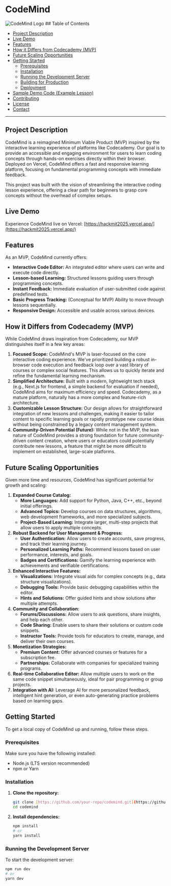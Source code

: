 # CodeMind

![CodeMind Logo](https://raw.githubusercontent.com/your-repo/your-project/main/public/images/codemind-logo.png) ## Table of Contents

- [Project Description](#project-description)
- [Live Demo](#live-demo)
- [Features](#features)
- [How it Differs from Codecademy (MVP)](#how-it-differs-from-codecademy-mvp)
- [Future Scaling Opportunities](#future-scaling-opportunities)
- [Getting Started](#getting-started)
  - [Prerequisites](#prerequisites)
  - [Installation](#installation)
  - [Running the Development Server](#running-the-development-server)
  - [Building for Production](#building-for-production)
  - [Deployment](#deployment)
- [Sample Demo Code (Example Lesson)](#sample-demo-code-example-lesson)
- [Contributing](#contributing)
- [License](#license)
- [Contact](#contact)

---

## Project Description

CodeMind is a reimagined Minimum Viable Product (MVP) inspired by the interactive learning experience of platforms like Codecademy. Our goal is to provide an accessible and engaging environment for users to learn coding concepts through hands-on exercises directly within their browser. Deployed on Vercel, CodeMind offers a fast and responsive learning platform, focusing on fundamental programming concepts with immediate feedback.

This project was built with the vision of streamlining the interactive coding lesson experience, offering a clear path for beginners to grasp core concepts without the overhead of complex setups.

## Live Demo

Experience CodeMind live on Vercel: [https://hackmit2025.vercel.app/](https://hackmit2025.vercel.app/)

## Features

As an MVP, CodeMind currently offers:

* **Interactive Code Editor:** An integrated editor where users can write and execute code directly.
* **Lesson-based Learning:** Structured lessons guiding users through programming concepts.
* **Instant Feedback:** Immediate evaluation of user-submitted code against predefined tests.
* **Basic Progress Tracking:** (Conceptual for MVP) Ability to move through lessons sequentially.
* **Responsive Design:** Accessible and usable across various devices.

## How it Differs from Codecademy (MVP)

While CodeMind draws inspiration from Codecademy, our MVP distinguishes itself in a few key areas:

1.  **Focused Scope:** CodeMind's MVP is laser-focused on the core interactive coding experience. We've prioritized building a robust in-browser code execution and feedback loop over a vast library of courses or complex social features. This allows us to quickly iterate and refine the fundamental learning mechanism.
2.  **Simplified Architecture:** Built with a modern, lightweight tech stack (e.g., Next.js for frontend, a simple backend for evaluation if needed), CodeMind aims for maximum efficiency and speed. Codecademy, as a mature platform, naturally has a more complex and feature-rich architecture.
3.  **Customizable Lesson Structure:** Our design allows for straightforward integration of new lessons and challenges, making it easier to tailor content to specific learning goals or rapidly prototype new course ideas without being constrained by a legacy content management system.
4.  **Community-Driven Potential (Future):** While not in the MVP, the lean nature of CodeMind provides a strong foundation for future community-driven content creation, where users or educators could potentially contribute new lessons, a feature that might be more difficult to implement on established, large-scale platforms.

## Future Scaling Opportunities

Given more time and resources, CodeMind has significant potential for growth and scaling:

1.  **Expanded Course Catalog:**
    * **More Languages:** Add support for Python, Java, C++, etc., beyond initial offerings.
    * **Advanced Topics:** Develop courses on data structures, algorithms, web development frameworks, and more specialized subjects.
    * **Project-Based Learning:** Integrate larger, multi-step projects that allow users to apply multiple concepts.
2.  **Robust Backend for User Management & Progress:**
    * **User Authentication:** Allow users to create accounts, save progress, and track their learning journey.
    * **Personalized Learning Paths:** Recommend lessons based on user performance, interests, and goals.
    * **Badges and Certifications:** Gamify the learning experience with achievements and verifiable certifications.
3.  **Enhanced Interactive Features:**
    * **Visualizations:** Integrate visual aids for complex concepts (e.g., data structure visualizations).
    * **Debugging Tools:** Provide basic debugging capabilities within the editor.
    * **Hints and Solutions:** Offer guided hints and show solutions after multiple attempts.
4.  **Community and Collaboration:**
    * **Forums/Discussions:** Allow users to ask questions, share insights, and help each other.
    * **Code Sharing:** Enable users to share their solutions or custom code snippets.
    * **Instructor Tools:** Provide tools for educators to create, manage, and deliver their own courses.
5.  **Monetization Strategies:**
    * **Premium Content:** Offer advanced courses or features for a subscription fee.
    * **Partnerships:** Collaborate with companies for specialized training programs.
6.  **Real-time Collaborative Editor:** Allow multiple users to work on the same code snippet simultaneously, ideal for pair programming or group projects.
7.  **Integration with AI:** Leverage AI for more personalized feedback, intelligent hint generation, or even auto-generating practice problems based on learning gaps.

## Getting Started

To get a local copy of CodeMind up and running, follow these steps.

### Prerequisites

Make sure you have the following installed:

* Node.js (LTS version recommended)
* npm or Yarn

### Installation

1.  **Clone the repository:**
    ```bash
    git clone [https://github.com/your-repo/codemind.git](https://github.com/your-repo/codemind.git) # Replace with your actual repo URL
    cd codemind
    ```
2.  **Install dependencies:**
    ```bash
    npm install
    # or
    yarn install
    ```

### Running the Development Server

To start the development server:

```bash
npm run dev
# or
yarn dev
